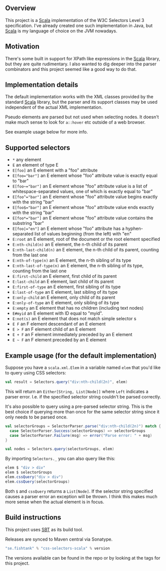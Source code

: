 ## Overview

This project is a [Scala][scala] implementation of the
W3C Selectors Level 3 specification. I've already created one such
implementation in Java, but [Scala][scala] is my language of choice on
the JVM nowadays.

## Motivation

There's some built in support for XPath like expressions in the
[Scala][scala] library, but they are quite rudimentary. I also wanted
to dig deeper into the parser combinators and this project seemed like
a good way to do that.

## Implementation details

The default implementation works with the XML classes provided by the
standard [Scala][scala] library, but the parser and its support
classes may be used independent of the actual XML implementation.

Pseudo elements are parsed but not used when selecting nodes. It
doesn't make much sense to look for `a::hover` etc outside of a web browser.

See example usage below for more info.

## Supported selectors

* `*` any element
* `E` an element of type E
* `E[foo]` an E element with a "foo" attribute
* `E[foo="bar"]` an E element whose "foo" attribute value is exactly equal to "bar"
* `E[foo~="bar"]` an E element whose "foo" attribute value is a list of whitespace-separated values, one of which is exactly equal to "bar"
* `E[foo^="bar"]` an E element whose "foo" attribute value begins exactly with the string "bar"
* `E[foo$="bar"]` an E element whose "foo" attribute value ends exactly with the string "bar"
* `E[foo*="bar"]` an E element whose "foo" attribute value contains the substring "bar"
* `E[foo|="en"]` an E element whose "foo" attribute has a hyphen-separated list of values beginning (from the left) with "en"
* `E:root` an E element, root of the document or the root element specified
* `E:nth-child(n)` an E element, the n-th child of its parent
* `E:nth-last-child(n)` an E element, the n-th child of its parent, counting from the last one
* `E:nth-of-type(n)` an E element, the n-th sibling of its type
* `E:nth-last-of-type(n)` an E element, the n-th sibling of its type, counting from the last one
* `E:first-child` an E element, first child of its parent
* `E:last-child` an E element, last child of its parent
* `E:first-of-type` an E element, first sibling of its type
* `E:last-of-type` an E element, last sibling of its type
* `E:only-child` an E element, only child of its parent
* `E:only-of-type` an E element, only sibling of its type
* `E:empty` an E element that has no children (including text nodes)
* `E#myid` an E element with ID equal to "myid".
* `E:not(s)` an E element that does not match simple selector s
* `E F` an F element descendant of an E element
* `E > F` an F element child of an E element
* `E + F` an F element immediately preceded by an E element
* `E ~ F` an F element preceded by an E element

## Example usage (for the default implementation)

Suppose you have a `scala.xml.Elem` in a variable named `elem` that
you'd like to query using CSS selectors:

```scala
val result = Selectors.query("div:nth-child(2n)", elem)
```

This will return an `Either[String, List[Node]]` where `Left`
indicates a parser error. I.e. if the specified selector string
couldn't be parsed correctly.

It's also possible to query using a pre-parsed selector string. This
is the best choice if querying more than once for the same selector
string since it only needs to be parsed once.

```scala
val selectorGroups = SelectorParser.parse("div:nth-child(2n)") match {
  case SelectorParser.Success(selectorGroups) => selectorGroups
  case SelectorParser.Failure(msg) => error("Parse error: " + msg)
}

val nodes = Selectors.query(selectorGroups, elem)
```

By importing `Selectors._` you can also query like this:

```scala
elem $ "div > div"
elem $ selectorGroups
elem.cssQuery("div > div")
elem.cssQuery(selectorGroups)
```

Both `$` and `cssQuery` returns a `List[Node]`. If the selector string
specified causes a parser error an exception will be thrown. I think
this makes much more sense when the actual element is in focus.

## Build instructions

This project uses [SBT](http://www.scala-sbt.org/) as its build tool.

Releases are synced to Maven central via Sonatype.

```scala
"se.fishtank" % "css-selectors-scala" % version
```

The versions available can be found in the repo or by looking at the
tags for this project.

[scala]:http://scala-lang.org/
